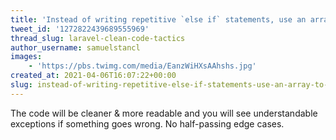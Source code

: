 ```yaml
---
title: 'Instead of writing repetitive `else if` statements, use an array to look up the wanted value based on the key you have'
tweet_id: '1272822439689555969'
thread_slug: laravel-clean-code-tactics
author_username: samuelstancl
images:
    - 'https://pbs.twimg.com/media/EanzWiHXsAAhshs.jpg'
created_at: 2021-04-06T16:07:22+00:00
slug: instead-of-writing-repetitive-else-if-statements-use-an-array-to-look-up-the-wanted-value-based-on-the-key-you-have
---
```


The code will be cleaner &amp; more readable and you will see understandable exceptions if something goes wrong. No half-passing edge cases.